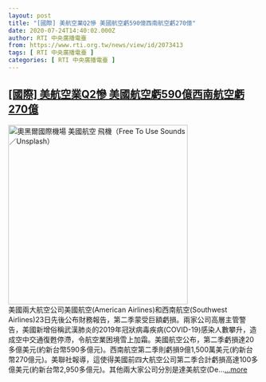 ```yaml
---
layout: post
title: "[國際] 美航空業Q2慘 美國航空虧590億西南航空虧270億"
date: 2020-07-24T14:40:02.000Z
author: RTI 中央廣播電臺
from: https://www.rti.org.tw/news/view/id/2073413
tags: [ RTI 中央廣播電臺 ]
categories: [ RTI 中央廣播電臺 ]
---
```

<!--1595601602000-->
[[國際] 美航空業Q2慘 美國航空虧590億西南航空虧270億](https://www.rti.org.tw/news/view/id/2073413)
------

<div>
<img src="https://static.rti.org.tw/assets/thumbnails/2020/02/20/181034b03f85989d8257bc2ae300e7c3.jpg" width="360" alt="奧黑爾國際機場 美國航空 飛機（Free To Use Sounds／Unsplash）" title="奧黑爾國際機場 美國航空 飛機（Free To Use Sounds／Unsplash）"><br>美國兩大航空公司美國航空(American Airlines)和西南航空(Southwest Airlines)23日先後公布財務報告，第二季蒙受巨額虧損。兩家公司高層主管警告，美國新增俗稱武漢肺炎的2019年冠狀病毒疾病(COVID-19)感染人數攀升，造成空中交通復甦停滯，令航空業困境雪上加霜。美國航空公布，第二季虧損達20多億美元(約新台幣590多億元)。西南航空第二季則虧損9億1,500萬美元(約新台幣270億元)。美聯社報導，這使得美國前四大航空公司第二季合計虧損高達100多億美元(約新台幣2,950多億元)。其他兩大家公司分別是達美航空(De...<a target="_blank" href="https://www.rti.org.tw/news/view/id/2073413">...more</a>
</div>
